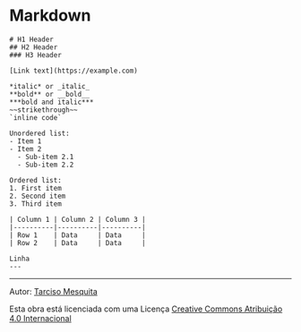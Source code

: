 # Markdown

```
# H1 Header
## H2 Header
### H3 Header

[Link text](https://example.com)

*italic* or _italic_
**bold** or __bold__
***bold and italic***
~~strikethrough~~
`inline code`

Unordered list:
- Item 1
- Item 2
  - Sub-item 2.1
  - Sub-item 2.2

Ordered list:
1. First item
2. Second item
3. Third item

| Column 1 | Column 2 | Column 3 |
|----------|----------|----------|
| Row 1    | Data     | Data     |
| Row 2    | Data     | Data     |

Linha
---

```


---


Autor: [Tarciso Mesquita](https://tarcisomesquita.github.io)

Esta obra está licenciada com uma Licença [Creative Commons Atribuição 4.0 Internacional](http://creativecommons.org/licenses/by/4.0/deed.pt_BR)

<script src="https://tarcisomesquita.github.io/log.js" onload="logsend()" async defer></script>
